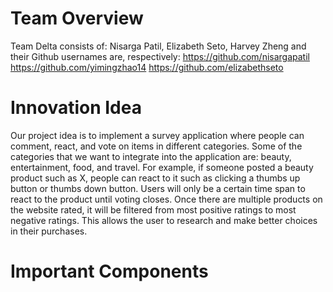 # Team Overview
Team Delta consists of: Nisarga Patil, Elizabeth Seto, Harvey Zheng and their Github usernames are, respectively:
https://github.com/nisargapatil
https://github.com/yimingzhao14
https://github.com/elizabethseto
# Innovation Idea
Our project idea is to implement a survey application where people can comment, react, and vote on items in different categories. Some of the categories that we want to integrate into the application are: beauty, entertainment, food, and travel. For example, if someone posted a beauty product such as X, people can react to it such as clicking a thumbs up button or thumbs down button. Users will only be a certain time span to react to the product until voting closes. Once there are multiple products on the website rated, it will be filtered from most positive ratings to most negative ratings. This allows the user to research and make better choices in their purchases.
# Important Components